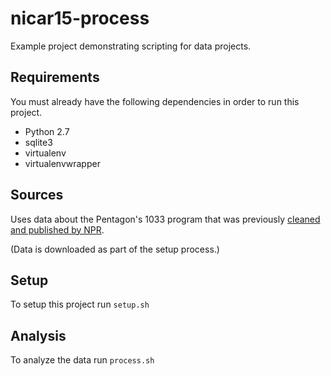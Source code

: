 # nicar15-process

Example project demonstrating scripting for data projects.

## Requirements

You must already have the following dependencies in order to run this project.

* Python 2.7
* sqlite3
* virtualenv
* virtualenvwrapper

## Sources

Uses data about the Pentagon's 1033 program that was previously [cleaned and published by NPR](http://www.npr.org/2014/09/02/342494225/mraps-and-bayonets-what-we-know-about-the-pentagons-1033-program).

(Data is downloaded as part of the setup process.)

## Setup

To setup this project run `setup.sh`

## Analysis

To analyze the data run `process.sh`
